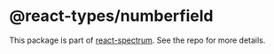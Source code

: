 # @react-types/numberfield

This package is part of [react-spectrum](https://github.com/watheia/rsp-kit). See the repo for more details.
